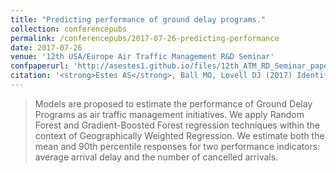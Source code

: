```yaml
---
title: "Predicting performance of ground delay programs."
collection: conferencepubs
permalink: /conferencepubs/2017-07-26-predicting-performance
date: 2017-07-26
venue: '12th USA/Europe Air Traffic Management R&D Seminar'
confpaperurl: 'http://asestes1.github.io/files/12th_ATM_RD_Seminar_paper_128.pdf'
citation: '<strong>Estes AS</strong>, Ball MO, Lovell DJ (2017) Identifying representative traffic management initiatives.<i> Proc. 12th USA/Europe Air Traffic Management R&D Seminar</i>, 2017, Seattle, WA.'
---
```

> Models are proposed to estimate the performance of
Ground Delay Programs as air traffic management initiatives.
We apply Random Forest and Gradient-Boosted Forest
regression techniques within the context of Geographically
Weighted Regression. We estimate both the mean and 90th
percentile responses for two performance indicators: average
arrival delay and the number of cancelled arrivals.

